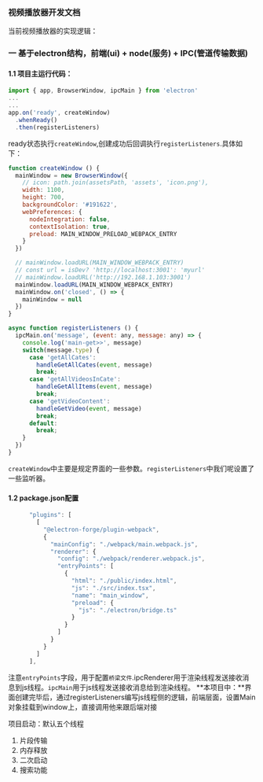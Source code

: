 ### 视频播放器开发文档

当前视频播放器的实现逻辑：

### 一 基于electron结构，前端(ui) + node(服务) + IPC(管道传输数据)

#### 1.1 项目主运行代码：
```javascript
import { app, BrowserWindow, ipcMain } from 'electron'
...
...
app.on('ready', createWindow)
  .whenReady()
  .then(registerListeners)
```
ready状态执行`createWindow`,创建成功后回调执行`registerListeners`.具体如下：
```javascript
function createWindow () {
  mainWindow = new BrowserWindow({
    // icon: path.join(assetsPath, 'assets', 'icon.png'),
    width: 1100,
    height: 700,
    backgroundColor: '#191622',
    webPreferences: {
      nodeIntegration: false,
      contextIsolation: true,
      preload: MAIN_WINDOW_PRELOAD_WEBPACK_ENTRY
    }
  })

  // mainWindow.loadURL(MAIN_WINDOW_WEBPACK_ENTRY)
  // const url = isDev? 'http://localhost:3001': 'myurl'
  // mainWindow.loadURL('http://192.168.1.103:3001')
  mainWindow.loadURL(MAIN_WINDOW_WEBPACK_ENTRY)
  mainWindow.on('closed', () => {
    mainWindow = null
  })
}

async function registerListeners () {
  ipcMain.on('message', (event: any, message: any) => {
    console.log('main-get>>', message)
    switch(message.type) {
      case 'getAllCates':
        handleGetAllCates(event, message)
        break;
      case 'getAllVideosInCate':
        handleGetAllItems(event, message)
        break;
      case 'getVideoContent':
        handleGetVideo(event, message)
        break;
      default:
        break;
    }
  })
}
```
`createWindow`中主要是规定界面的一些参数。`registerListeners`中我们呢设置了一些监听器。

#### 1.2 package.json配置
```javascript
      "plugins": [
        [
          "@electron-forge/plugin-webpack",
          {
            "mainConfig": "./webpack/main.webpack.js",
            "renderer": {
              "config": "./webpack/renderer.webpack.js",
              "entryPoints": [
                {
                  "html": "./public/index.html",
                  "js": "./src/index.tsx",
                  "name": "main_window",
                  "preload": {
                    "js": "./electron/bridge.ts"
                  }
                }
              ]
            }
          }
        ]
      ],
```
注意`entryPoints`字段，用于配置`桥梁文件`.ipcRenderer用于渲染线程发送接收消息到js线程。`ipcMain`用于js线程发送接收消息给到渲染线程。
**本项目中：**界面创建完毕后，通过registerListeners编写js线程侧的逻辑，前端层面，设置Main对象挂载到window上，直接调用他来跟后端对接




项目启动：默认五个线程


1. 片段传输
2. 内存释放
3. 二次启动
4. 搜索功能